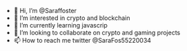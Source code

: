 - 👋 Hi, I’m @Saraffoster
- 👀 I’m interested in crypto and blockchain
- 🌱 I’m currently learning javascrip
- 💞️ I’m looking to collaborate on crypto and gaming projects
- 📫 How to reach me twitter @SaraFos55220034


<!---
Saraffoster/Saraffoster is a ✨ special ✨ repository because its `README.md` (this file) appears on your GitHub profile.
You can click the Preview link to take a look at your changes.
--->
